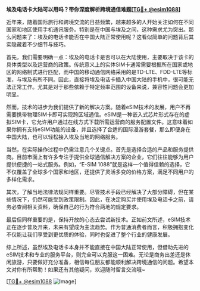 **埃及电话卡大陆可以用吗？带你深度解析跨境通信难题[[TG💪+ @esim1088](https://t.me/s/esim1088)]**

近年来，随着国际旅行和跨境交流的日益频繁，越来越多的人开始关注如何在不同国家和地区使用手机通讯服务。特别是在中国与埃及之间，这种需求尤为突出。那么问题来了：埃及的电话卡能否在中国大陆正常使用呢？这看似简单的问题背后其实隐藏着不少细节与技巧。

首先，我们需要明确一点：埃及的电话卡是否可以在大陆使用，主要取决于该卡的具体类型以及运营商的政策。传统意义上的实体SIM卡通常需要根据所在国家或地区的网络制式进行匹配，而中国的移动通信网络采用的是TD-LTE、FDD-LTE等标准，与埃及有所不同。因此，直接将埃及电话卡插入中国大陆的手机中，很可能无法正常工作。尤其是对于那些依赖于特定频率范围的设备来说，兼容性问题会更加明显。

然而，技术的进步为我们提供了新的解决方案。随着eSIM技术的发展，用户不再需要携带物理SIM卡即可实现跨区域通信。eSIM是一种嵌入式芯片形式存在的虚拟SIM卡，它允许用户通过在线方式下载所需运营商的服务配置文件。这意味着如果你拥有支持eSIM功能的设备，并且选择了合适的国际漫游套餐，那么即便身在中国大陆，也可以轻松接入埃及当地的网络服务。

当然，在实际操作过程中仍需注意几个关键点。首先是选择合适的产品和服务提供商。目前市面上有许多专注于提供全球通信解决方案的企业，它们往往能够为用户提供便捷的一站式服务。例如，“E-SIM 1088”就是这样一个值得信赖的选择，它不仅覆盖了全球多个国家和地区，还提供了灵活多变的价格方案，满足不同用户的多样化需求。

其次，了解当地法律法规同样重要。尽管技术手段已经解决了大部分障碍，但在某些情况下，仍然可能受到政策限制。因此，在决定购买并使用埃及电话卡之前，请务必查阅相关资料，确保自己的行为符合两地的规定要求。

最后但同样重要的是，保持开放的心态去尝试新技术。正如前文所述，eSIM技术正在逐步普及开来，未来有望成为主流趋势。作为普通消费者而言，积极拥抱变化不仅能让我们享受到更优质的体验，同时也促进了整个行业的健康发展。

综上所述，虽然埃及电话卡本身并不能直接在中国大陆正常使用，但借助先进的eSIM技术和专业的服务平台，则完全可以克服这一困难。无论是商务出差还是休闲旅游，只要做好充分准备，相信每位朋友都能顺利解决跨境通信的问题。希望本文对你有所帮助！如果还有其他疑问，欢迎随时留言交流哦~

[[TG💪+ @esim1088](https://t.me/s/esim1088) ![Image](https://i.postimg.cc/4NQfJmqS/Snipaste-2025-05-13-00-14-12.png)]